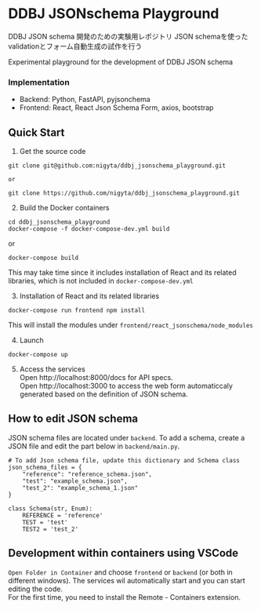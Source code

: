 # DDBJ JSONschema Playground

DDBJ JSON schema 開発のための実験用レポジトリ
JSON schemaを使ったvalidationとフォーム自動生成の試作を行う

Experimental playground for the development of DDBJ JSON schema


### Implementation
- Backend: Python, FastAPI, pyjsonchema
- Frontend: React, React Json Schema Form, axios, bootstrap

## Quick Start

1. Get the source code  
```
git clone git@github.com:nigyta/ddbj_jsonschema_playground.git

or

git clone https://github.com/nigyta/ddbj_jsonschema_playground.git
```

2. Build the Docker containers  
```
cd ddbj_jsonschema_playground
docker-compose -f docker-compose-dev.yml build
```
or
```
docker-compose build
```
This may take time since it includes installation of React and its related libraries, which is not included in `docker-compose-dev.yml`  

3. Installation of React and its related libraries
```
docker-compose run frontend npm install
```
This will install the modules under `frontend/react_jsonschema/node_modules`

4. Launch  
```
docker-compose up
```

5. Access the services  
Open http://localhost:8000/docs for API specs.  
Open http://localhost:3000 to access the web form automaticcaly generated based on the definition of JSON schema.

## How to edit JSON schema  
JSON schema files are located under `backend`.
To add a schema, create a JSON file and edit the part below in `backend/main.py`.  
```
# To add Json schema file, update this dictionary and Schema class
json_schema_files = {
    "reference": "reference_schema.json",
    "test": "example_schema.json",
    "test_2": "example_schema_1.json"
}

class Schema(str, Enum):
    REFERENCE = 'reference'
    TEST = 'test'
    TEST2 = 'test_2'
```

## Development within containers using VSCode
`Open Folder in Container` and choose `frontend` or `backend` (or both in different windows). The services wil automatically start and you can start editing the code.  
For the first time, you need to install the Remote - Containers extension.  


